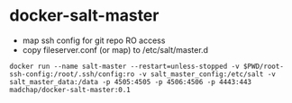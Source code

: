 docker-salt-master
=============

* map ssh config for git repo RO access
* copy fileserver.conf (or map) to /etc/salt/master.d

```
docker run --name salt-master --restart=unless-stopped -v $PWD/root-ssh-config:/root/.ssh/config:ro -v salt_master_config:/etc/salt -v salt_master_data:/data -p 4505:4505 -p 4506:4506 -p 4443:443 madchap/docker-salt-master:0.1
```
